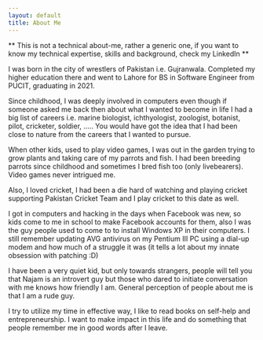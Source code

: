 ```yaml
---
layout: default
title: About Me
---
```


** This is not a technical about-me, rather a generic one, if you want to know my technical expertise, skills and background, check my LinkedIn **

I was born in the city of wrestlers of Pakistan i.e. Gujranwala. Completed my higher education there and went to Lahore for BS in Software Engineer from PUCIT, graduating in 2021.

Since childhood, I was deeply involved in computers even though if someone asked me back then about what I wanted to become in life I had a big list of careers i.e. marine biologist, ichthyologist, zoologist, botanist, pilot, cricketer, soldier, ..... You would have got the idea that I had been close to nature from the careers that I wanted to pursue. 

When other kids, used to play video games, I was out in the garden trying to grow plants and taking care of my parrots and fish. I had been breeding parrots since childhood and sometimes I bred fish too (only livebearers). Video games never intrigued me.

Also, I loved cricket, I had been a die hard of watching and playing cricket supporting Pakistan Cricket Team and I play cricket to this date as well.

I got in computers and hacking in the days when Facebook was new, so kids come to me in school to make Facebook accounts for them, also I was the guy people used to come to to install Windows XP in their computers. I still remember updating AVG antivirus on my Pentium III PC using a dial-up modem and how much of a struggle it was (it tells a lot about my innate obsession with patching :D)

I have been a very quiet kid, but only towards strangers, people will tell you that Najam is an introvert guy but those who dared to initiate conversation with me knows how friendly I am. General perception of people about me is that I am a rude guy.

I try to utilize my time in effective way, I like to read books on self-help and entrepreneurship. I want to make impact in this life and do something that people remember me in good words after I leave.

